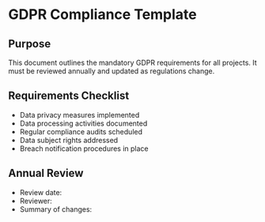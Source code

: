 # GDPR Compliance Template

## Purpose
This document outlines the mandatory GDPR requirements for all projects. It must be reviewed annually and updated as regulations change.

## Requirements Checklist
- Data privacy measures implemented
- Data processing activities documented
- Regular compliance audits scheduled
- Data subject rights addressed
- Breach notification procedures in place

## Annual Review
- Review date:
- Reviewer:
- Summary of changes:
